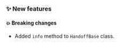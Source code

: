 ### :sparkles: New features

#### :boom: Breaking changes

* Added `info` method to `HandoffBase` class.
